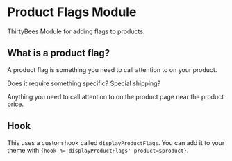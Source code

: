# Product Flags Module
ThirtyBees Module for adding flags to products.


## What is a product flag?
A product flag is something you need to call attention to on your product.

Does it require something specific? Special shipping?

Anything you need to call attention to on the product page near the product price.


## Hook
This uses a custom hook called `displayProductFlags`. You can add it to your theme with `{hook h='displayProductFlags' product=$product}`.